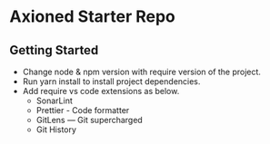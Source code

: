 
# Axioned Starter Repo

## Getting Started
* Change node & npm version with require version of the project.
* Run yarn install to install project dependencies.
* Add require vs code extensions as below.
  * SonarLint
  * Prettier - Code formatter
  * GitLens — Git supercharged
  * Git History
